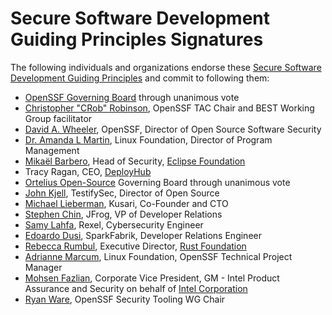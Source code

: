 # Secure Software Development Guiding Principles Signatures

The following individuals and organizations endorse these [Secure Software Development Guiding Principles](./SecureSoftwareGuidingPrinciples) and commit to following them:

- [OpenSSF Governing Board](https://openssf.org/about/board/) through unanimous vote
- [Christopher "CRob" Robinson](https://github.com/SecurityCRob), OpenSSF TAC Chair and BEST Working Group facilitator
- [David A. Wheeler](https://dwheeler.com), OpenSSF, Director of Open Source Software Security
- [Dr. Amanda L Martin](https://github.com/hythloda), Linux Foundation, Director of Program Management
- [Mikaël Barbero](https://mikael.barbero.tech), Head of Security, [Eclipse Foundation](https://eclipse.org)
- Tracy Ragan, CEO, [DeployHub](https://www.deployhub.com/)
- [Ortelius Open-Source](https://ortelius.io) Governing Board through unanimous vote
- [John Kjell](https://github.com/jkjell), TestifySec, Director of Open Source
- [Michael Lieberman](https://github.com/jmlieberman85), Kusari, Co-Founder and CTO
- [Stephen Chin](https://github.com/steveonjava), JFrog, VP of Developer Relations
- [Samy Lahfa](https://github.com/akechishiro), Rexel, Cybersecurity Engineer
- [Edoardo Dusi](https://github.com/edodusi), SparkFabrik, Developer Relations Engineer
- [Rebecca Rumbul](https://www.linkedin.com/in/rebecca-rumbul-96a5441a/), Executive Director, [Rust Foundation](https://rustfoundation.org)
- [Adrianne Marcum](https://github.com/afmarcum), Linux Foundation, OpenSSF Technical Project Manager
- [Mohsen Fazlian](https://www.linkedin.com/in/mohsen-fazlian-9801003/), Corporate Vice President, GM - Intel Product Assurance and Security on behalf of [Intel Corporation ](https://www.intel.com/content/www/us/en/security/overview.html)
- [Ryan Ware](https://github.com/ware), OpenSSF Security Tooling WG Chair
